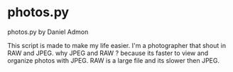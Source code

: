 # photos.py

photos.py by Daniel Admon

This script is made to make my life easier.
I'm a photographer that shout in RAW and JPEG.
why JPEG and RAW ? because its faster to view and organize photos with JPEG.
RAW is a large file and its slower then JPEG.
